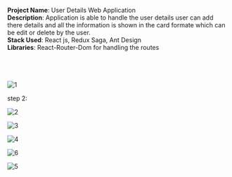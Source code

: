 **Project Name**: User Details Web Application<br/>
**Description**: Application is able to handle the user details user can add there details and all the information is shown in the card formate which can be edit or delete by the user.<br/>
**Stack Used**: React js, Redux Saga, Ant Design<br/>
**Libraries**: React-Router-Dom for handling the routes<br/>
<br/>
<br/>
<br/>
<br/>
![1](https://user-images.githubusercontent.com/72436577/129220992-912d375d-4bc9-480c-8846-ca63321bb035.png)

step 2:

![2](https://user-images.githubusercontent.com/72436577/129221008-43f7482b-d26d-4a1d-bfda-3f8f2c0a8140.png)

![3](https://user-images.githubusercontent.com/72436577/129221011-7d9cc030-275e-4036-a542-228617d2d01f.png)

![4](https://user-images.githubusercontent.com/72436577/129221015-9f1fb6a4-9eb2-475f-bbd8-1d2e671d11a7.png)

![6](https://user-images.githubusercontent.com/72436577/129221027-b6bc066c-6319-4058-b67f-060a1f508492.png)

![5](https://user-images.githubusercontent.com/72436577/129221024-bf86c903-cc7e-4ae2-b4a0-f6954a8facef.png)
